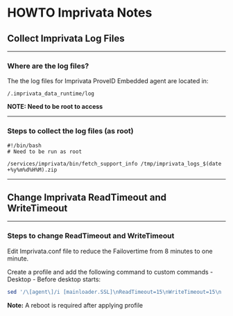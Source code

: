 # HOWTO Imprivata Notes

## Collect Imprivata Log Files

-----

### Where are the log files?

The the log files for Imprivata ProveID Embedded agent are located in:

```
/.imprivata_data_runtime/log
   ```

**NOTE: Need to be root to access**  

-----

### Steps to collect the log files (as root)

 ```
#!/bin/bash
# Need to be run as root

/services/imprivata/bin/fetch_support_info /tmp/imprivata_logs_$(date +%y%m%d%H%M).zip
   ```

-----

## Change Imprivata ReadTimeout and WriteTimeout

-----

### Steps to change ReadTimeout and WriteTimeout

Edit Imprivata.conf file to reduce the Failovertime from 8 minutes to one minute.

Create a profile and add the following command to custom commands - Desktop - Before desktop starts:

```bash
sed '/\[agent\]/i [mainloader.SSL]\nReadTimeout=15\nWriteTimeout=15\n ' /usr/lib/imprivata/runtime/etc/Imprivata.conf
   ```

**Note:** A reboot is required after applying profile
